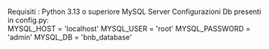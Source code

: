 Requisiti :
  Python 3.13 o superiore
  MySQL Server 
Configurazioni Db presenti in config.py:     
    MYSQL_HOST = 'localhost'
    MYSQL_USER = 'root'
    MYSQL_PASSWORD = 'admin'
    MYSQL_DB = 'bnb_database'
